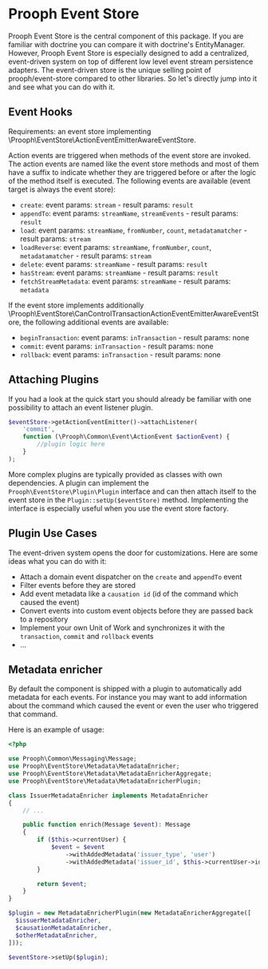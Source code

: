 # Prooph Event Store

Prooph Event Store is the central component of this package. If you are familiar with doctrine
you can compare it with doctrine's EntityManager.
However, Prooph Event Store is especially designed to add a centralized, event-driven system on top
of different low level event stream persistence adapters.
The event-driven store is the unique selling point of prooph/event-store compared to other libraries.
So let's directly jump into it and see what you can do with it.

## Event Hooks

Requirements: an event store implementing \Prooph\EventStore\ActionEventEmitterAwareEventStore.

Action events are triggered when methods of the event store are invoked. The action events are named like the 
event store methods and most of them have a suffix to indicate whether they are triggered before or after the
logic of the method itself is executed. The following events are available (event target is always the event store):

- `create`: event params: `stream` - result params: `result`
- `appendTo`: event params: `streamName`, `streamEvents` - result params: `result`
- `load`: event params: `streamName`, `fromNumber`, `count`, `metadatamatcher` - result params: `stream`
- `loadReverse`: event params: `streamName`, `fromNumber`, `count`, `metadatamatcher` - result params: `stream`
- `delete`: event params: `streamName` - result params: `result`
- `hasStream`: event params: `streamName` - result params: `result`
- `fetchStreamMetadata`: event params: `streamName` - result params: `metadata`

If the event store implements additionally \Prooph\EventStore\CanControlTransactionActionEventEmitterAwareEventStore,
the following additional events are available:

- `beginTransaction`: event params: `inTransaction` - result params: none
- `commit`: event params: `inTransaction` - result params: none
- `rollback`: event params: `inTransaction` - result params: none

## Attaching Plugins

If you had a look at the quick start you should already be familiar with one possibility to attach an event listener plugin.

```php
$eventStore->getActionEventEmitter()->attachListener(
    'commit',
    function (\Prooph\Common\Event\ActionEvent $actionEvent) {
        //plugin logic here
    }
);
```

More complex plugins are typically provided as classes with own dependencies. A plugin can implement the `Prooph\EventStore\Plugin\Plugin` interface
and can then attach itself to the event store in the `Plugin::setUp($eventStore)` method.
Implementing the interface is especially useful when you use the event store factory.

## Plugin Use Cases

The event-driven system opens the door for customizations. Here are some ideas what you can do with it:

- Attach a domain event dispatcher on the `create` and `appendTo` event
- Filter events before they are stored
- Add event metadata like a `causation id` (id of the command which caused the event)
- Convert events into custom event objects before they are passed back to a repository
- Implement your own Unit of Work and synchronizes it with the `transaction`, `commit` and `rollback` events
- ...

## Metadata enricher

By default the component is shipped with a plugin to automatically add metadata for each events.
For instance you may want to add information about the command which caused the event or even
the user who triggered that command.

Here is an example of usage:

```php
<?php

use Prooph\Common\Messaging\Message;
use Prooph\EventStore\Metadata\MetadataEnricher;
use Prooph\EventStore\Metadata\MetadataEnricherAggregate;
use Prooph\EventStore\Metadata\MetadataEnricherPlugin;

class IssuerMetadataEnricher implements MetadataEnricher
{
    // ...

    public function enrich(Message $event): Message
    {
        if ($this->currentUser) {
            $event = $event
                ->withAddedMetadata('issuer_type', 'user')
                ->withAddedMetadata('issuer_id', $this->currentUser->id());
        }

        return $event;
    }
}

$plugin = new MetadataEnricherPlugin(new MetadataEnricherAggregate([
  $issuerMetadataEnricher,
  $causationMetadataEnricher,
  $otherMetadataEnricher,
]));

$eventStore->setUp($plugin);
```

